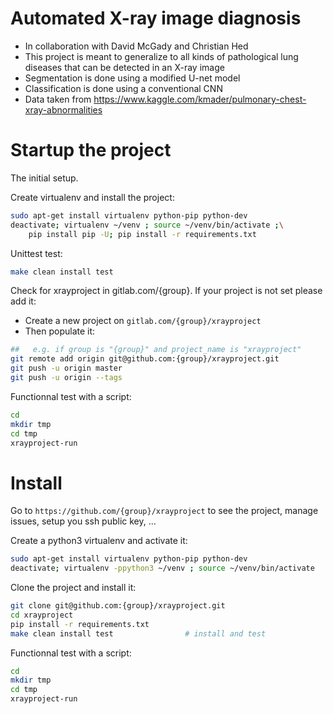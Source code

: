 # Automated X-ray image diagnosis

- In collaboration with David McGady and Christian Hed
- This project is meant to generalize to all kinds of pathological lung diseases that can be detected in an X-ray image
- Segmentation is done using a modified U-net model
- Classification is done using a conventional CNN
- Data taken from https://www.kaggle.com/kmader/pulmonary-chest-xray-abnormalities


# Startup the project

The initial setup.

Create virtualenv and install the project:
```bash
sudo apt-get install virtualenv python-pip python-dev
deactivate; virtualenv ~/venv ; source ~/venv/bin/activate ;\
    pip install pip -U; pip install -r requirements.txt
```

Unittest test:
```bash
make clean install test
```

Check for xrayproject in gitlab.com/{group}.
If your project is not set please add it:

- Create a new project on `gitlab.com/{group}/xrayproject`
- Then populate it:

```bash
##   e.g. if group is "{group}" and project_name is "xrayproject"
git remote add origin git@github.com:{group}/xrayproject.git
git push -u origin master
git push -u origin --tags
```

Functionnal test with a script:

```bash
cd
mkdir tmp
cd tmp
xrayproject-run
```

# Install

Go to `https://github.com/{group}/xrayproject` to see the project, manage issues,
setup you ssh public key, ...

Create a python3 virtualenv and activate it:

```bash
sudo apt-get install virtualenv python-pip python-dev
deactivate; virtualenv -ppython3 ~/venv ; source ~/venv/bin/activate
```

Clone the project and install it:

```bash
git clone git@github.com:{group}/xrayproject.git
cd xrayproject
pip install -r requirements.txt
make clean install test                # install and test
```
Functionnal test with a script:

```bash
cd
mkdir tmp
cd tmp
xrayproject-run
```
